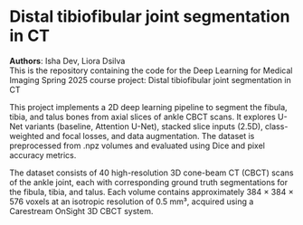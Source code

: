 # Distal tibiofibular joint segmentation in CT
**Authors**: Isha Dev, Liora Dsilva  
This is the repository containing the code for the Deep Learning for Medical Imaging Spring 2025 course project: Distal tibiofibular joint segmentation in CT

This project implements a 2D deep learning pipeline to segment the fibula, tibia, and talus bones from axial slices of ankle CBCT scans. It explores U-Net variants (baseline, Attention U-Net), stacked slice inputs (2.5D), class-weighted and focal losses, and data augmentation. The dataset is preprocessed from .npz volumes and evaluated using Dice and pixel accuracy metrics.

The dataset consists of 40 high-resolution 3D cone-beam CT (CBCT) scans of the ankle joint, each with corresponding ground truth segmentations for the fibula, tibia, and talus. Each volume contains approximately 384 × 384 × 576 voxels at an isotropic resolution of 0.5 mm³, acquired using a Carestream OnSight 3D CBCT system.
